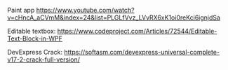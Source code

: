 Paint app
	https://www.youtube.com/watch?v=cHncA_aCVmM&index=24&list=PLGLfVvz_LVvRX6xK1oi0reKci6ignjdSa

Editable textbox: 
	https://www.codeproject.com/Articles/72544/Editable-Text-Block-in-WPF

DevExpress Crack:
	https://softasm.com/devexpress-universal-complete-v17-2-crack-full-version/